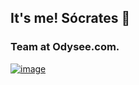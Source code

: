 ## It's me! Sócrates 👋
### Team at Odysee.com.
[![image](https://thumbs.odycdn.com/d1cfa7e5c39ff2b543b3f9c480189117.webp)](https://odysee.com/@socrates:f)
